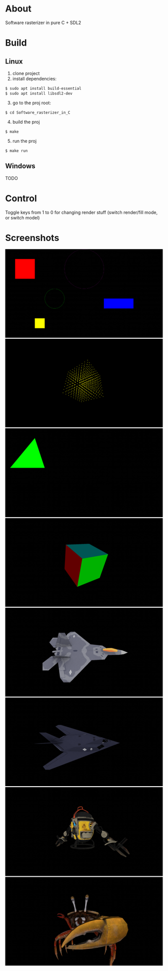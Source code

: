 # About
Software rasterizer in pure C + SDL2

# Build
## Linux
1. clone project
2. install dependencies:
```
$ sudo apt install build-essential
$ sudo apt install libsdl2-dev
```
3. go to the proj root:
```
$ cd Software_rasterizer_in_C
```
4. build the proj
```
$ make
```
5. run the proj
```
$ make run
```

## Windows
TODO

# Control
Toggle keys from 1 to 0 for changing render stuff (switch render/fill mode, or switch model)

# Screenshots
![alt text](https://github.com/DimaSkup/Software_rasterizer_in_C/blob/master/screenshots/Screenshot%20from%202024-12-30%2014-52-55.png)
![alt text](https://github.com/DimaSkup/Software_rasterizer_in_C/blob/master/screenshots/Screenshot%20from%202025-01-03%2023-09-41.png)
![alt text](https://github.com/DimaSkup/Software_rasterizer_in_C/blob/master/screenshots/Screenshot%20from%202025-01-18%2011-42-22.png)
![alt text](https://github.com/DimaSkup/Software_rasterizer_in_C/blob/master/screenshots/Screenshot%20from%202025-02-03%2007-31-05.png)
![alt text](https://github.com/DimaSkup/Software_rasterizer_in_C/blob/master/screenshots/Screenshot%20from%202025-02-23%2004-23-37.png)
![alt text](https://github.com/DimaSkup/Software_rasterizer_in_C/blob/master/screenshots/Screenshot%20from%202025-02-23%2004-24-46.png)
![alt text](https://github.com/DimaSkup/Software_rasterizer_in_C/blob/master/screenshots/Screenshot%20from%202025-02-23%2004-25-36.png)
![alt text](https://github.com/DimaSkup/Software_rasterizer_in_C/blob/master/screenshots/Screenshot%20from%202025-02-27%2005-16-00.png)
